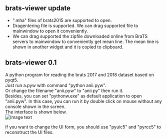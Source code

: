 ## brats-viewer update 
* ".mha" files of brats2015 are supported to open.
* Dragentering file is supported. We can drag supported file to mainwindow to open it conveniently.
* We can drag supported the zipfile downloaded online from BraTS servers to mainwindow to conveniently get mean line. The mean line is shown in another widget and it is copied  to clipboard.


## brats-viewer  0.1 
A python program for reading the brats 2017 and 2018 dataset based on pyqt5.  
Just run a.pyw with command "python anii.pyw".  
Or change the filename "anii.pyw" to "anii.py" then run it.  
Besides, you can set "pythonw.exe" as default application to open "anii.pyw". In this case, you can run it by double click on mouse without any console shown in the screen.  
The interface is shown below.  
![Image text](https://github.com/ihuanggh/brats17-viewer/blob/master/source/interface.png)

If you want to change the UI form, you should use "pyuic5" and "pyrcc5" to reconstruct the UI files.